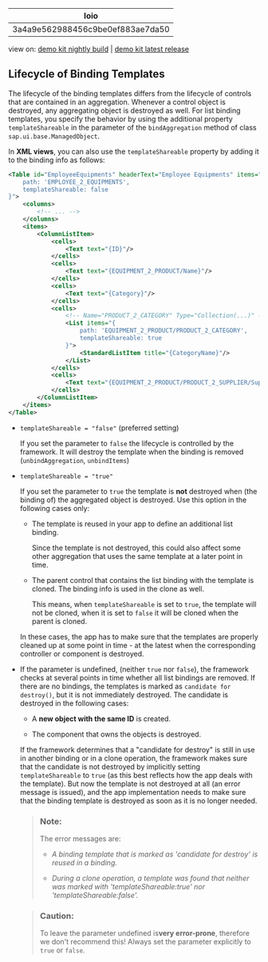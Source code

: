 <!-- loio3a4a9e562988456c9be0ef883ae7da50 -->

| loio |
| -----|
| 3a4a9e562988456c9be0ef883ae7da50 |

<div id="loio">

view on: [demo kit nightly build](https://openui5nightly.hana.ondemand.com/#/topic/3a4a9e562988456c9be0ef883ae7da50) | [demo kit latest release](https://openui5.hana.ondemand.com/#/topic/3a4a9e562988456c9be0ef883ae7da50)</div>

## Lifecycle of Binding Templates

The lifecycle of the binding templates differs from the lifecycle of controls that are contained in an aggregation. Whenever a control object is destroyed, any aggregating object is destroyed as well. For list binding templates, you specify the behavior by using the additional property `templateShareable` in the parameter of the `bindAggregation` method of class `sap.ui.base.ManagedObject`.

In **XML views**, you can also use the `templateShareable` property by adding it to the binding info as follows:

```xml
<Table id="EmployeeEquipments" headerText="Employee Equipments" items="{
    path: 'EMPLOYEE_2_EQUIPMENTS',
    templateShareable: false
}">
    <columns>
        <!-- ... -->
    </columns>
    <items>
        <ColumnListItem>
            <cells>
                <Text text="{ID}"/>
            </cells>
            <cells>
                <Text text="{EQUIPMENT_2_PRODUCT/Name}"/>
            </cells>
            <cells>
                <Text text="{Category}"/>
            </cells>
            <cells>
                <!-- Name="PRODUCT_2_CATEGORY" Type="Collection(...)" -->
                <List items="{
                    path: 'EQUIPMENT_2_PRODUCT/PRODUCT_2_CATEGORY',
                    templateShareable: true
                }">
                    <StandardListItem title="{CategoryName}"/>
                </List>
            </cells>
            <cells>
                <Text text="{EQUIPMENT_2_PRODUCT/PRODUCT_2_SUPPLIER/Supplier_Name}"/>
            </cells>
        </ColumnListItem>
    </items>
</Table>
```

-   `templateShareable = "false"` \(preferred setting\)

    If you set the parameter to `false` the lifecycle is controlled by the framework. It will destroy the template when the binding is removed \(`unbindAggregation`, `unbindItems`\)

-   `templateShareable = "true"`

    If you set the parameter to `true` the template is **not** destroyed when \(the binding of\) the aggregated object is destroyed. Use this option in the following cases only:

    -   The template is reused in your app to define an additional list binding.

        Since the template is not destroyed, this could also affect some other aggregation that uses the same template at a later point in time.

    -   The parent control that contains the list binding with the template is cloned. The binding info is used in the clone as well.

        This means, when `templateShareable` is set to `true`, the template will not be cloned, when it is set to `false` it will be cloned when the parent is cloned.


    In these cases, the app has to make sure that the templates are properly cleaned up at some point in time - at the latest when the corresponding controller or component is destroyed.

-   If the parameter is undefined, \(neither `true` nor `false`\), the framework checks at several points in time whether all list bindings are removed. If there are no bindings, the templates is marked as `candidate for destroy()`, but it is not immediately destroyed. The candidate is destroyed in the following cases:

    -   A **new object with the same ID** is created.

    -   The component that owns the objects is destroyed.


    If the framework determines that a "candidate for destroy" is still in use in another binding or in a clone operation, the framework makes sure that the candidate is not destroyed by implicitly setting `templateShareable` to `true` \(as this best reflects how the app deals with the template\). But now the template is not destroyed at all \(an error message is issued\), and the app implementation needs to make sure that the binding template is destroyed as soon as it is no longer needed.

    > ### Note:  
    > The error messages are:
    > 
    > -   *A binding template that is marked as 'candidate for destroy' is reused in a binding.*
    > 
    > -   *During a clone operation, a template was found that neither was marked with 'templateShareable:true' nor 'templateShareable:false'.* 

    > ### Caution:  
    > To leave the parameter undefined is**very error-prone**, therefore we don't recommend this! Always set the parameter explicitly to `true` or `false`.


